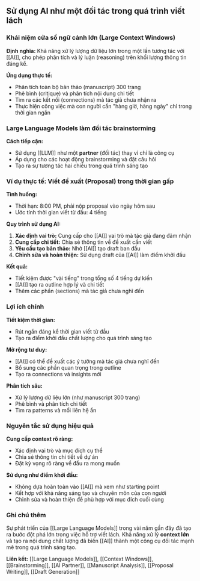## Sử dụng AI như một đối tác trong quá trình viết lách

### Khái niệm cửa sổ ngữ cảnh lớn (Large Context Windows)

**Định nghĩa:** Khả năng xử lý lượng dữ liệu lớn trong một lần tương tác với [[AI]], cho phép phân tích và lý luận (reasoning) trên khối lượng thông tin đáng kể.

**Ứng dụng thực tế:**

- Phân tích toàn bộ bản thảo (manuscript) 300 trang
- Phê bình (critique) và phân tích nội dung chi tiết
- Tìm ra các kết nối (connections) mà tác giả chưa nhận ra
- Thực hiện công việc mà con người cần "hàng giờ, hàng ngày" chỉ trong thời gian ngắn


### Large Language Models làm đối tác brainstorming

**Cách tiếp cận:**

- Sử dụng [[LLM]] như một **partner** (đối tác) thay vì chỉ là công cụ
- Áp dụng cho các hoạt động brainstorming và đặt câu hỏi
- Tạo ra sự tương tác hai chiều trong quá trình sáng tạo


### Ví dụ thực tế: Viết đề xuất (Proposal) trong thời gian gấp

**Tình huống:**

- Thời hạn: 8:00 PM, phải nộp proposal vào ngày hôm sau
- Ước tính thời gian viết từ đầu: 4 tiếng

**Quy trình sử dụng AI:**

1. **Xác định vai trò:** Cung cấp cho [[AI]] vai trò mà tác giả đang đảm nhận
2. **Cung cấp chi tiết:** Chia sẻ thông tin về đề xuất cần viết
3. **Yêu cầu tạo bản thảo:** Nhờ [[AI]] tạo draft ban đầu
4. **Chỉnh sửa và hoàn thiện:** Sử dụng draft của [[AI]] làm điểm khởi đầu

**Kết quả:**

- Tiết kiệm được "vài tiếng" trong tổng số 4 tiếng dự kiến
- [[AI]] tạo ra outline hợp lý và chi tiết
- Thêm các phần (sections) mà tác giả chưa nghĩ đến


### Lợi ích chính

**Tiết kiệm thời gian:**

- Rút ngắn đáng kể thời gian viết từ đầu
- Tạo ra điểm khởi đầu chất lượng cho quá trình sáng tạo

**Mở rộng tư duy:**

- [[AI]] có thể đề xuất các ý tưởng mà tác giả chưa nghĩ đến
- Bổ sung các phần quan trọng trong outline
- Tạo ra connections và insights mới

**Phân tích sâu:**

- Xử lý lượng dữ liệu lớn (như manuscript 300 trang)
- Phê bình và phân tích chi tiết
- Tìm ra patterns và mối liên hệ ẩn


### Nguyên tắc sử dụng hiệu quả

**Cung cấp context rõ ràng:**

- Xác định vai trò và mục đích cụ thể
- Chia sẻ thông tin chi tiết về dự án
- Đặt kỳ vọng rõ ràng về đầu ra mong muốn

**Sử dụng như điểm khởi đầu:**

- Không dựa hoàn toàn vào [[AI]] mà xem như starting point
- Kết hợp với khả năng sáng tạo và chuyên môn của con người
- Chỉnh sửa và hoàn thiện để phù hợp với mục đích cuối cùng


### Ghi chú thêm

Sự phát triển của [[Large Language Models]] trong vài năm gần đây đã tạo ra bước đột phá lớn trong việc hỗ trợ viết lách. Khả năng xử lý **context lớn** và tạo ra nội dung chất lượng đã biến [[AI]] thành một công cụ đối tác mạnh mẽ trong quá trình sáng tạo.

**Liên kết:** [[Large Language Models]], [[Context Windows]], [[Brainstorming]], [[AI Partner]], [[Manuscript Analysis]], [[Proposal Writing]], [[Draft Generation]]


